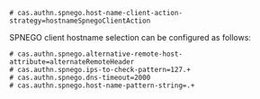 ```properties
# cas.authn.spnego.host-name-client-action-strategy=hostnameSpnegoClientAction
```

SPNEGO client hostname selection can be configured as follows:

```properties
# cas.authn.spnego.alternative-remote-host-attribute=alternateRemoteHeader
# cas.authn.spnego.ips-to-check-pattern=127.+
# cas.authn.spnego.dns-timeout=2000
# cas.authn.spnego.host-name-pattern-string=.+
```
